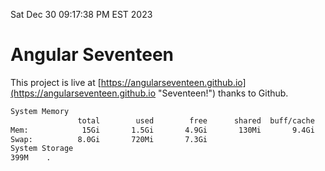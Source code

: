 Sat Dec 30 09:17:38 PM EST 2023

# Angular Seventeen


This project is live at [https://angularseventeen.github.io](https://angularseventeen.github.io "Seventeen!") thanks to Github.

```bash
System Memory
               total        used        free      shared  buff/cache   available
Mem:            15Gi       1.5Gi       4.9Gi       130Mi       9.4Gi        13Gi
Swap:          8.0Gi       720Mi       7.3Gi
System Storage
399M	.
